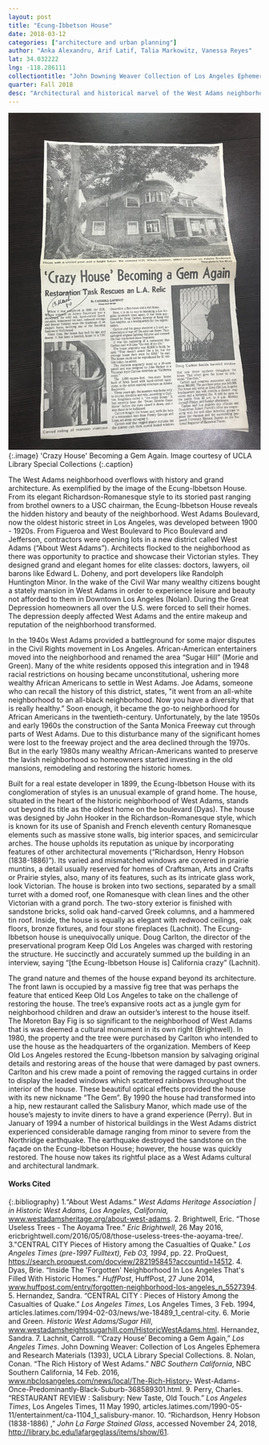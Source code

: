 ```yaml
---
layout: post
title: "Ecung-Ibbetson House"
date: 2018-03-12
categories: ["architecture and urban planning"]
author: "Anka Alexandru, Arif Latif, Talia Markowitz, Vanessa Reyes"
lat: 34.032222
lng: -118.286111
collectiontitle: "John Downing Weaver Collection of Los Angeles Ephemera and Research Materials, 1980s, UCLA Library Special Collections"
quarter: Fall 2018
desc: "Architectural and historical marvel of the West Adams neighborhood."
---
```


![Newspaper article about the Ecung-Ibbetson house.](images/unnamed.jpg)
{:.image}
'Crazy House' Becoming a Gem Again. Image courtesy of UCLA Library Special Collections 
{:.caption}

The West Adams neighborhood overflows with history and grand architecture. As exemplified by the image of the Ecung-Ibbetson House. From its elegant Richardson-Romanesque style to its storied past ranging from brothel owners to a USC chairman, the Ecung-Ibbetson House reveals the hidden history and beauty of the neighborhood. West Adams Boulevard, now the oldest historic street in Los Angeles, was developed between 1900 - 1920s. From Figueroa and West Boulevard to Pico Boulevard and Jefferson, contractors were opening lots in a new district called West Adams (“About West Adams”). Architects flocked to the neighborhood as there was opportunity to practice and showcase their Victorian styles. They designed grand and elegant homes for elite classes: doctors, lawyers, oil barons like Edward L. Doheny, and port developers like Randolph Huntington Minor. In the wake of the Civil War many wealthy citizens bought a stately mansion in West Adams in order to experience leisure and beauty not afforded to them in Downtown Los Angeles (Nolan). During the Great Depression homeowners all over the U.S. were forced to sell their homes. The depression deeply affected West Adams and the entire makeup and reputation of the neighborhood transformed.

In the 1940s West Adams provided a battleground for some major disputes in the Civil Rights movement in Los Angeles. African-American entertainers moved into the neighborhood and renamed the area “Sugar Hill” (Morie and Green). Many of the white residents opposed this integration and in 1948 racial restrictions on housing became unconstitutional, ushering more wealthy African Americans to settle in West Adams. Joe Adams, someone who can recall the history of this district, states, "it went from an all-white neighborhood to an all-black neighborhood. Now you have a diversity that is really healthy.” Soon enough, it became the go-to neighborhood for African Americans in the twentieth-century. Unfortunately, by the late 1950s and early 1960s the construction of the Santa Monica Freeway cut through parts of West Adams. Due to this disturbance many of the significant homes were lost to the freeway project and the area declined through the 1970s. But in the early 1980s many wealthy African-Americans wanted to preserve the lavish neighborhood so homeowners started investing in the old mansions, remodeling and restoring the historic homes.

Built for a real estate developer in 1899, the Ecung-Ibbetson House with its conglomeration of styles is an unusual example of grand home. The house, situated in the heart of the historic neighborhood of West Adams, stands out beyond its title as the oldest home on the boulevard (Dyas). The house was designed by John Hooker in the Richardson-Romanesque style, which is known for its use of Spanish and French eleventh century Romanesque elements such as massive stone walls, big interior spaces, and semicircular arches. The house upholds its reputation as unique by incorporating features of other architectural movements (“Richardson, Henry Hobson (1838-1886)”). Its varied and mismatched windows are covered in prairie muntins, a detail usually reserved for homes of Craftsman, Arts and Crafts or Prairie styles, also, many of its features, such as its intricate glass work, look Victorian. The house is broken into two sections, separated by a small turret with a domed roof, one Romanesque with clean lines and the other Victorian with a grand porch. The two-story exterior is finished with sandstone bricks, solid oak hand-carved Greek columns, and a hammered tin roof. Inside, the house is equally as elegant with redwood ceilings, oak floors, bronze fixtures, and four stone fireplaces (Lachnit). The Ecung-Ibbetson house is unequivocally unique. Doug Carlton, the director of the preservational program Keep Old Los Angeles was charged with restoring the structure. He succinctly and accurately summed up the building in an interview, saying “[the Ecung-Ibbetson House is] California crazy” (Lachnit).

The grand nature and themes of the house expand beyond its architecture. The front lawn is occupied by a massive fig tree that was perhaps the feature that enticed Keep Old Los Angeles to take on the challenge of restoring the house. The tree’s expansive roots act as a jungle gym for neighborhood children and draw an outsider’s interest to the house itself. The Moreton Bay Fig is so significant to the neighborhood of West Adams that is was deemed a cultural monument in its own right (Brightwell). In 1980, the property and the tree were purchased by Carlton who intended to use the house as the headquarters of the organization. Members of Keep Old Los Angeles restored the Ecung-Ibbetson mansion by salvaging original details and restoring areas of the house that were damaged by past owners. Carlton and his crew made a point of removing the ragged curtains in order to display the leaded windows which scattered rainbows throughout the interior of the house. These beautiful optical effects provided the house with its new nickname “The Gem”. By 1990 the house had transformed into a hip, new restaurant called the Salisbury Manor, which made use of the house’s majesty to invite diners to have a grand experience (Perry). But in January of 1994 a number of historical buildings in the West Adams district experienced considerable damage ranging from minor to severe from the Northridge earthquake.  The earthquake destroyed the sandstone on the façade on the Ecung-Ibbetson House; however, the house was quickly restored. The house now takes its rightful place as a West Adams cultural and architectural landmark.


#### Works Cited

{:.bibliography}
1.“About West Adams.” _West Adams Heritage Association | in Historic West Adams, Los Angeles, California,_ www.westadamsheritage.org/about-west-adams. 
2. Brightwell, Eric. “Those Useless Trees - The Aoyama Tree.” _Eric Brightwell_, 26 May 2016,	 ericbrightwell.com/2016/05/08/those-useless-trees-the-aoyama-tree/.
3."CENTRAL CITY Pieces of History among the Casualties of Quake." _Los Angeles Times (pre-1997 Fulltext), Feb 03, 1994_, pp. 22. ProQuest, https://search.proquest.com/docview/282195845?accountid=14512.
4. Dyas, Brie. “Inside The 'Forgotten' Neighborhood In Los Angeles That's Filled With Historic Homes.” _HuffPost_, HuffPost, 27 June 2014, www.huffpost.com/entry/forgotten-neighborhood-los-angeles_n_5527394.
5. Hernandez, Sandra. “CENTRAL CITY : Pieces of History Among the Casualties of Quake.” _Los 
Angeles Times_, Los Angeles Times, 3 Feb. 1994,
articles.latimes.com/1994-02-03/news/we-18489_1_central-city.
6. Morie and Green. _Historic West Adams/Sugar Hill_, www.westadamsheightssugarhill.com/HistoricWestAdams.html. Hernandez, Sandra. 
7. Lachnit, Carroll. “‘Crazy House’ Becoming a Gem Again,” _Los Angeles Times_. John Downing		 Weaver: Collection of Los Angeles Ephemera and Research Materials (1393), UCLA		 Library Special Collections.
8. Nolan, Conan. “The Rich History of West Adams.” _NBC Southern California_, NBC Southern	California, 14 Feb. 2016, www.nbclosangeles.com/news/local/The-Rich-History-		West-Adams-Once-Predominantly-Black-Suburb-368589301.html. 
9. Perry, Charles. “RESTAURANT REVIEW : Salisbury: New Taste, Old Touch.” _Los Angeles Times_, Los Angeles Times, 11 May 1990, articles.latimes.com/1990-05-11/entertainment/ca-1104_1_salisbury-manor.
10. “Richardson, Henry Hobson (1838-1886) ,” _John La Farge Stained Glass_, accessed November 24, 2018, http://library.bc.edu/lafargeglass/items/show/61.




